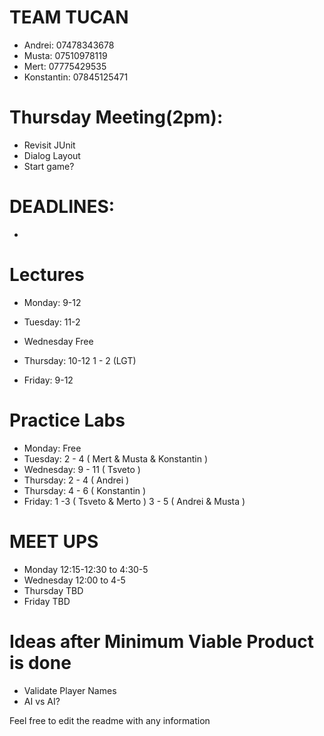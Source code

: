 # TEAM TUCAN 


* Andrei: 07478343678
* Musta: 07510978119
* Mert: 07775429535
* Konstantin: 07845125471

# Thursday Meeting(2pm):

* Revisit JUnit 
* Dialog Layout
* Start game?

# DEADLINES:
-

# Lectures #

* Monday: 9-12

* Tuesday: 11-2

* Wednesday Free 

* Thursday: 10-12
          1 - 2 (LGT)

* Friday: 9-12
       
# Practice Labs #

* Monday: Free
* Tuesday: 2 - 4  ( Mert & Musta & Konstantin )
* Wednesday: 9 - 11 ( Tsveto ) 
* Thursday: 2 - 4 ( Andrei ) 
* Thursday: 4 - 6 ( Konstantin )
* Friday: 1 -3 ( Tsveto & Merto ) 3 - 5 ( Andrei & Musta ) 


# MEET UPS #

* Monday 12:15-12:30 to 4:30-5
* Wednesday 12:00 to 4-5
* Thursday TBD
* Friday TBD

# Ideas after Minimum Viable Product is done 
* Validate Player Names 
* AI vs AI?

Feel free to edit the readme with any information